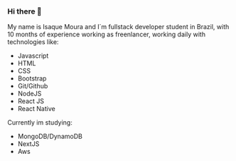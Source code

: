 ### Hi there 👋

My name is Isaque Moura and I´m fullstack developer student in Brazil, with  10 months of experience working as freenlancer, working daily with technologies like: 
- Javascript
- HTML
- CSS
- Bootstrap
- Git/Github
- NodeJS
- React JS
- React Native

Currently im studying:

- MongoDB/DynamoDB
- NextJS
- Aws
